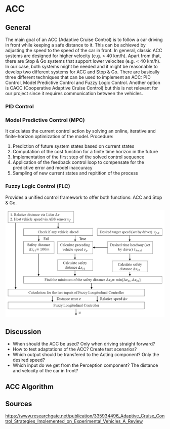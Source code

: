 # ACC

## General
The main goal of an ACC (Adaptive Cruise Control) is to follow a car driving in front while keeping a safe distance to it. This can be achieved by adjusting the speed to the speed of the car in front.
In general, classic ACC systems are designed for higher velocity (e.g. > 40 km/h). Apart from that, there are Stop & Go systems that support lower velocites (e.g. < 40 km/h). In our case, both systems might be needed and it might be reasonable to develop two different systems for ACC and Stop & Go.
There are basically three different techniques that can be used to implement an ACC: PID Control, Model Predictive Control and Fuzzy Logic Control. Another option is CACC (Cooperative Adaptive Cruise Control) but this is not relevant for our project since it requires communication between the vehicles.

### PID Control

### Model Predictive Control (MPC)
It calculates the current control action by solving an online, iterative and finite-horizon optimization of the model.
Procedure:
1. Prediction of future system states based on current states
2. Computation of the cost function for a finite time horizon in the future
3. Implementation of the first step of the solved control sequence
4. Application of the feedback control loop to compensate for the predictive error and model inaccuracy
5. Sampling of new current states and repitition of the process

### Fuzzy Logic Control (FLC)
Provides a unified control framework to offer both functions: ACC and Stop & Go.


![Example of a FLC control algorithm](../../../assets/research_assets/ACC_FLC_Example_1.png)

## Discussion

- When should the ACC be used? Only when driving straight forward?
- How to test adaptations of the ACC? Create test scenarios?
- Which output should be transfered to the Acting component? Only the desired speed?
- Which input do we get from the Perception component? The distance and velocity of the car in front?

## ACC Algorithm




## Sources
https://www.researchgate.net/publication/335934496_Adaptive_Cruise_Control_Strategies_Implemented_on_Experimental_Vehicles_A_Review